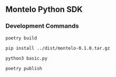 ## Montelo Python SDK

### Development Commands

`poetry build`

`pip install ../dist/montelo-0.1.0.tar.gz`

`python3 basic.py`

`poetry publish`
